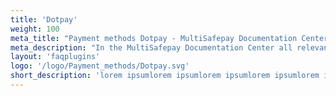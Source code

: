 ```yaml
---
title: 'Dotpay'
weight: 100
meta_title: "Payment methods Dotpay - MultiSafepay Documentation Center"
meta_description: "In the MultiSafepay Documentation Center all relevant information regarding our Plugins and API. As well as Support pages for Payment Method, Tools and General Questions. You can also find the contact details of our Support Team and Integration Team."
layout: 'faqplugins'
logo: '/logo/Payment_methods/Dotpay.svg' 
short_description: 'lorem ipsumlorem ipsumlorem ipsumlorem ipsumlorem ipsumlorem ipsumlorem ipsum'
---
```


